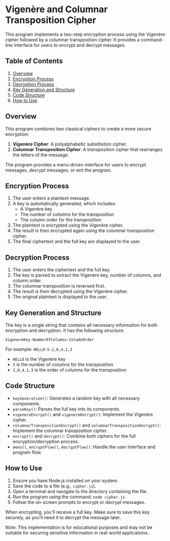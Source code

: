 # Vigenère and Columnar Transposition Cipher

This program implements a two-step encryption process using the Vigenère cipher followed by a columnar transposition cipher. It provides a command-line interface for users to encrypt and decrypt messages.

## Table of Contents

1. [Overview](#overview)
2. [Encryption Process](#encryption-process)
3. [Decryption Process](#decryption-process)
4. [Key Generation and Structure](#key-generation-and-structure)
5. [Code Structure](#code-structure)
6. [How to Use](#how-to-use)

## Overview

This program combines two classical ciphers to create a more secure encryption:

1. **Vigenère Cipher**: A polyalphabetic substitution cipher.
2. **Columnar Transposition Cipher**: A transposition cipher that rearranges the letters of the message.

The program provides a menu-driven interface for users to encrypt messages, decrypt messages, or exit the program.

## Encryption Process

1. The user enters a plaintext message.
2. A key is automatically generated, which includes:
   - A Vigenère key
   - The number of columns for the transposition
   - The column order for the transposition
3. The plaintext is encrypted using the Vigenère cipher.
4. The result is then encrypted again using the columnar transposition cipher.
5. The final ciphertext and the full key are displayed to the user.

## Decryption Process

1. The user enters the ciphertext and the full key.
2. The key is parsed to extract the Vigenère key, number of columns, and column order.
3. The columnar transposition is reversed first.
4. The result is then decrypted using the Vigenère cipher.
5. The original plaintext is displayed to the user.

## Key Generation and Structure

The key is a single string that contains all necessary information for both encryption and decryption. It has the following structure:

```
VigenereKey-NumberOfColumns-ColumnOrder
```

For example: `HELLO-5-2,0,4,1,3`

- `HELLO` is the Vigenère key
- `5` is the number of columns for the transposition
- `2,0,4,1,3` is the order of columns for the transposition

## Code Structure

- `keyGeneration()`: Generates a random key with all necessary components.
- `parseKey()`: Parses the full key into its components.
- `vigenereEncrypt()` and `vigenereDecrypt()`: Implement the Vigenère cipher.
- `columnarTranspositionEncrypt()` and `columnarTranspositionDecrypt()`: Implement the columnar transposition cipher.
- `encrypt()` and `decrypt()`: Combine both ciphers for the full encryption/decryption process.
- `menu()`, `encryptFlow()`, `decryptFlow()`: Handle the user interface and program flow.

## How to Use

1. Ensure you have Node.js installed on your system.
2. Save the code to a file (e.g., `cipher.js`).
3. Open a terminal and navigate to the directory containing the file.
4. Run the program using the command: `node cipher.js`
5. Follow the on-screen prompts to encrypt or decrypt messages.

When encrypting, you'll receive a full key. Make sure to save this key securely, as you'll need it to decrypt the message later.

Note: This implementation is for educational purposes and may not be suitable for securing sensitive information in real-world applications.
